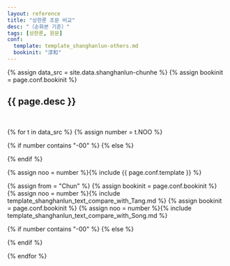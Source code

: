 ```yaml
---
layout: reference
title: "상한론 조문 비교"
desc: "〔순화본 기준〕"
tags: [상한론, 원문]
conf:
  template: template_shanghanlun-others.md
  bookinit: "淳和"
---
```


{% assign data_src = site.data.shanghanlun-chunhe %}
{% assign bookinit = page.conf.bookinit %}

{{ page.desc }}
--------------------

<br>

{% for t in data_src %}
{% assign number = t.NOO %}

{% if number contains "-00" %}
{% else %}
<div id="{{bookinit}}{{number}}" class="compare-set">
{% endif %}

<div class="origin" markdown="1">

{% assign noo = number %}{% include {{ page.conf.template }} %}
</div>

<div class="compared" markdown="1">
{% assign from = "Chun" %}
{% assign bookinit = page.conf.bookinit %}
{% assign noo = number %}{% include template_shanghanlun_text_compare_with_Tang.md %}
{% assign bookinit = page.conf.bookinit %}
{% assign noo = number %}{% include template_shanghanlun_text_compare_with_Song.md %}
</div>

{% if number contains "-00" %}
{% else %}
</div>
{% endif %}

{% endfor %}
